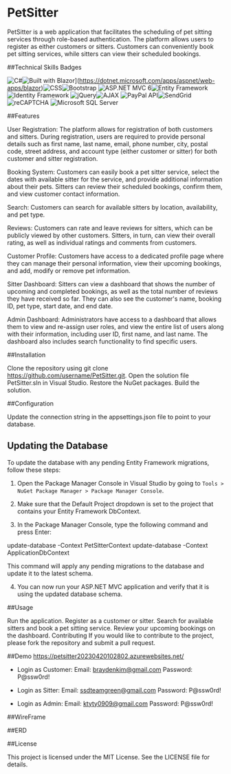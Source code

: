 # PetSitter

PetSitter is a web application that facilitates the scheduling of pet sitting services through role-based authentication. The platform allows users to register as either customers or sitters. Customers can conveniently book pet sitting services, while sitters can view their scheduled bookings.

##Technical Skills Badges

![C#](https://img.shields.io/badge/Language-C%23-blue)![Built with Blazor](https://img.shields.io/badge/Built%20with-Blazor-blueviolet.svg)](https://dotnet.microsoft.com/apps/aspnet/web-apps/blazor)![CSS](https://img.shields.io/badge/Language-CSS-blueviolet)![Bootstrap](https://img.shields.io/badge/Framework-Bootstrap-563d7c)
![ASP.NET MVC 6](https://img.shields.io/badge/ASP.NET-MVC6-blue)![Entity Framework](https://img.shields.io/badge/Entity-Framework-green)![Identity Framework](https://img.shields.io/badge/Framework-Identity-5c2d91)
![jQuery](https://img.shields.io/badge/Library-jQuery-blue?logo=jquery&logoColor=white)![AJAX](https://img.shields.io/badge/Language-AJAX-4b4b4b)
![PayPal API](https://img.shields.io/badge/API-PayPal-003087)![SendGrid](https://img.shields.io/badge/Service-SendGrid-00a9e0)![reCAPTCHA](https://img.shields.io/badge/Security-reCAPTCHA-brightgreen)
![Microsoft SQL Server](https://img.shields.io/badge/Database-Microsoft%20SQL%20Server-blue?logo=microsoft-sql-server&logoColor=white)

##Features

User Registration: The platform allows for registration of both customers and sitters. During registration, users are required to provide personal details such as first name, last name, email, phone number, city, postal code, street address, and account type (either customer or sitter) for both customer and sitter registration.

Booking System: Customers can easily book a pet sitter service, select the dates with available sitter for the service, and provide additional information about their pets. Sitters can review their scheduled bookings, confirm them, and view customer contact information.

Search: Customers can search for available sitters by location, availability, and pet type.

Reviews: Customers can rate and leave reviews for sitters, which can be publicly viewed by other customers. Sitters, in turn, can view their overall rating, as well as individual ratings and comments from customers.

Customer Profile: Customers have access to a dedicated profile page where they can manage their personal information, view their upcoming bookings, and add, modify or remove pet information.

Sitter Dashboard: Sitters can view a dashboard that shows the number of upcoming and completed bookings, as well as the total number of reviews they have received so far. They can also see the customer's name, booking ID, pet type, start date, and end date.

Admin Dashboard: Administrators have access to a dashboard that allows them to view and re-assign user roles, and view the entire list of users along with their information, including user ID, first name, and last name. The dashboard also includes search functionality to find specific users.

##Installation

Clone the repository using git clone https://github.com/username/PetSitter.git.
Open the solution file PetSitter.sln in Visual Studio.
Restore the NuGet packages.
Build the solution.

##Configuration

Update the connection string in the appsettings.json file to point to your database.


## Updating the Database

To update the database with any pending Entity Framework migrations, follow these steps:

1. Open the Package Manager Console in Visual Studio by going to `Tools > NuGet Package Manager > Package Manager Console`.

2. Make sure that the Default Project dropdown is set to the project that contains your Entity Framework DbContext.

3. In the Package Manager Console, type the following command and press Enter:

update-database -Context PetSitterContext
update-database -Context ApplicationDbContext

This command will apply any pending migrations to the database and update it to the latest schema.

4. You can now run your ASP.NET MVC application and verify that it is using the updated database schema.

##Usage

Run the application.
Register as a customer or sitter.
Search for available sitters and book a pet sitting service.
Review your upcoming bookings on the dashboard.
Contributing
If you would like to contribute to the project, please fork the repository and submit a pull request.

##Demo
https://petsitter20230420102802.azurewebsites.net/
* Login as Customer:
Email: braydenkim@gmail.com
Password: P@ssw0rd!

* Login as Sitter:
Email: ssdteamgreen@gmail.com
Password: P@ssw0rd!

* Login as Admin:
Email: ktyty0909@gmail.com
Password: P@ssw0rd!

##WireFrame

##ERD



##License

This project is licensed under the MIT License. See the LICENSE file for details.



